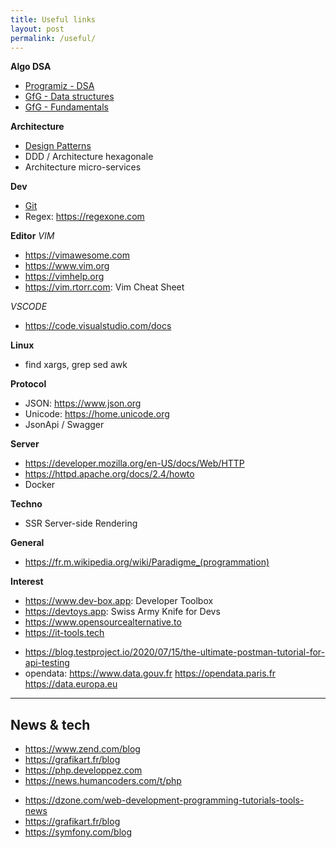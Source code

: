 ```yaml
---
title: Useful links
layout: post
permalink: /useful/
---
```


**Algo DSA**
+ [Programiz - DSA](https://www.programiz.com/dsa)
+ [GfG - Data structures](https://www.geeksforgeeks.org/data-structures)
+ [GfG - Fundamentals](https://www.geeksforgeeks.org/fundamentals-of-algorithms)

**Architecture**
* [Design Patterns](https://en.wikipedia.org/wiki/Software_design_pattern)
* DDD / Architecture hexagonale
* Architecture micro-services

**Dev**
+ [Git](https://git-scm.com/doc)
+ Regex: https://regexone.com

**Editor**
_VIM_
* https://vimawesome.com
* https://www.vim.org
* https://vimhelp.org
* https://vim.rtorr.com: Vim Cheat Sheet

_VSCODE_
* https://code.visualstudio.com/docs

**Linux**
- find xargs, grep sed awk

**Protocol**
* JSON: https://www.json.org
* Unicode: https://home.unicode.org
* JsonApi / Swagger

**Server**
* https://developer.mozilla.org/en-US/docs/Web/HTTP
* https://httpd.apache.org/docs/2.4/howto
* Docker

**Techno**
* SSR Server-side Rendering

**General**
- https://fr.m.wikipedia.org/wiki/Paradigme_(programmation)

**Interest**
- https://www.dev-box.app: Developer Toolbox
- https://devtoys.app: Swiss Army Knife for Devs
- https://www.opensourcealternative.to
- https://it-tools.tech
* https://blog.testproject.io/2020/07/15/the-ultimate-postman-tutorial-for-api-testing
* opendata: https://www.data.gouv.fr https://opendata.paris.fr https://data.europa.eu

---
## News & tech
* https://www.zend.com/blog
* https://grafikart.fr/blog
* https://php.developpez.com
* https://news.humancoders.com/t/php

+ https://dzone.com/web-development-programming-tutorials-tools-news
+ https://grafikart.fr/blog
+ https://symfony.com/blog
